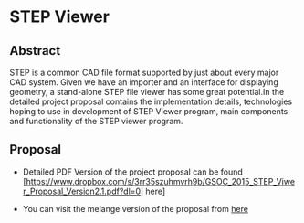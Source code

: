 # STEP Viewer

## Abstract

STEP is a common CAD file format supported by just about every major CAD
system. Given we have an importer and an interface for displaying
geometry, a stand-alone STEP file viewer has some great potential.In the
detailed project proposal contains the implementation details,
technologies hoping to use in development of STEP Viewer program, main
components and functionality of the STEP viewer program.

## Proposal

-   Detailed PDF Version of the project proposal can be found
    \[<https://www.dropbox.com/s/3rr35szuhmvrh9b/GSOC_2015_STEP_Viwer_Proposal_Version2.1.pdf?dl=0>\|
    here\]

<!-- -->

-   You can visit the melange version of the proposal from
    [here](http://www.google-melange.com/gsoc/proposal/public/google/gsoc2015/milindasf/5750085036015616)